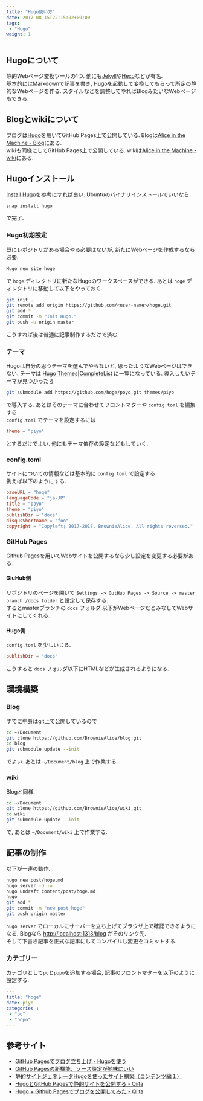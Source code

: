 ```yaml
---
title: "Hugo使い方"
date: 2017-08-15T22:15:02+09:00
tags:
 - "Hugo"
weight: 1
---
```


## Hugoについて
静的Webページ変換ツールの1つ. 他にも[Jekyll](https://jekyllrb-ja.github.io/)や[Hexo](https://hexo.io/)などが有名.  
基本的にはMarkdownで記事を書き, Hugoを起動して変換してもらって所定の静的なWebページを作る. スタイルなどを調整してやればBlogみたいなWebページもできる.  

## Blogとwikiについて
ブログは[Hugo](https://gohugo.io/)を用いてGitHub Pages上で公開している. Blogは[Alice in the Machine - Blog](https://browniealice.github.io/blog/)にある.  
wikiも同様にしてGitHub Pages上で公開している. wikiは[Alice in the Machine - wiki](https://browniealice.github.io/wiki/)にある.  
## Hugoインストール
[Install Hugo](https://gohugo.io/getting-started/installing)を参考にすれば良い.
Ubuntuのバイナリインストールでいいなら

```bash
snap install hugo
```

で完了.

### Hugo初期設定
既にレポジトリがある場合やる必要はないが, 新たにWebページを作成するなら必要.

```bash
Hugo new site hoge
```

で `hoge` ディレクトリに新たなHugoのワークスペースができる. あとは `hoge` ディレクトリに移動して以下をやっておく.

```bash
git init .
git remote add origin https://github.com/<user-name>/hoge.git
git add *
git commit -m "Init Hugo."
git push -u origin master
```

こうすれば後は普通に記事制作するだけで済む.

### テーマ
Hugoは自分の思うテーマを選んでやらないと, 思ったようなWebページはできない.
テーマは [Hugo Themes|CompleteList](https://themes.gohugo.io/) に一覧になっている. 導入したいテーマが見つかったら

```bash
git submodule add https://github.com/hoge/poyo.git themes/piyo
```

で導入する. あとはそのテーマに合わせてフロントマターや `config.toml` を編集する.  
`config.toml` でテーマを設定するには

```toml
theme = "piyo"
```

とするだけでよい. 他にもテーマ依存の設定などもしていく.

### config.toml
サイトについての情報などは基本的に `config.toml` で設定する.  
例えば以下のようにする.

```toml
baseURL = "hoge"
languageCode = "ja-JP"
title = "poyo"
theme = "piyo"
publishDir = "docs"
disqusShortname = "foo"
copyright = "Copyleft; 2017-2017, BrownieAlice. All rights reversed."
```

### GitHub Pages
Github Pagesを用いてWebサイトを公開するなら少し設定を変更する必要がある.

#### GiuHub側
リポジトリのページを開いて `Settings -> GutHub Pages -> Source -> master branch /docs folder` と設定して保存する.  
するとmasterブランチの `docs` フォルダ 以下がWebページだとみなしてWebサイトにしてくれる.

#### Hugo側
`config.toml` を少しいじる.

```toml
publishDir = "docs"
```

こうすると `docs` フォルダ以下にHTMLなどが生成されるようになる.

## 環境構築
### Blog
すでに中身はgit上で公開しているので

```bash
cd ~/Document
git clone https://github.com/BrownieAlice/blog.git
cd blog
git submodule update --init
```

でよい.
あとは
`~/Document/blog`
上で作業する.

### wiki
Blogと同様.

```bash
cd ~/Document
git clone https://github.com/BrownieAlice/wiki.git
cd wiki
git submodule update --init
```

で, あとは `~/Document/wiki` 上で作業する.

## 記事の制作
以下が一連の動作.

```bash
hugo new post/hoge.md
hugo server -D -w
hugo undraft content/post/hoge.md
hugo
git add *
git commit -m "new post hoge"
git push origin master
```

`hugo server`
でローカルにサーバーを立ち上げてブラウザ上で確認できるようになる.
Blogなら [http://localhost:1313/blog](http://localhost:1313/blog) がそのリンク先.  
そして下書き記事を正式な記事にしてコンパイルし変更をコミットする.

### カテゴリー
カテゴリとして`po`と`popo`を追加する場合, 記事のフロントマターを以下のように設定する.

```yaml
---
title: "hoge"
date: piyo
categories :
 - "po"
 - "popo"
---
```

## 参考サイト
- [GitHub Pagesでブログ立ち上げ - Hugoを使う](https://www.kaitoy.xyz/2015/08/28/using-hugo/)
- [GitHub Pagesの新機能、ソース設定が地味にいい](https://www.kaitoy.xyz/2016/08/18/simpler-github-pages-publishing/)
- [静的サイトジェネレータHugoを使ったサイト構築（コンテンツ編１）](http://staff.feedtailor.jp/2016/05/18/hugo_06/)
- [HugoとGitHub Pagesで静的サイトを公開する - Qiita](http://qiita.com/satzz/items/e24bd703fc04fb45f7ef)
- [Hugo + Github Pagesでブログを公開してみた - Qiita](http://qiita.com/eichann/items/4fe61b8b9bbafcfbe847)
